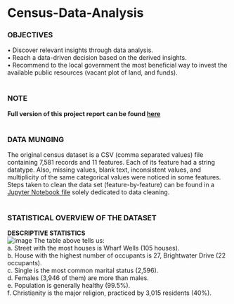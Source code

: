 # Census-Data-Analysis

### OBJECTIVES
• Discover relevant insights through data analysis.<br>
• Reach a data-driven decision based on the derived insights.<br>
• Recommend to the local government the most beneficial way to invest the available public
resources (vacant plot of land, and funds).<br><br>

### NOTE
**Full version of this project report can be found [here](https://github.com/Beegie01/Census-Data-Analysis/blob/main/CENSUS%20PROJECT%20REPORT.pdf)**<br><br>

### DATA MUNGING
The original census dataset is a CSV (comma separated values) file containing 7,581 records and 11 
features. Each of its feature had a string datatype. Also, missing values, blank text, inconsistent values, 
and multiplicity of the same categorical values were noticed in some features. Steps taken to clean 
the data set (feature-by-feature) can be found in a [Jupyter Notebook file](https://github.com/Beegie01/Census-Data-Analysis/blob/main/Census_data_cleaning.ipynb) solely dedicated to data 
cleaning.<br><br>

### STATISTICAL OVERVIEW OF THE DATASET
**DESCRIPTIVE STATISTICS<br>**
![image](https://user-images.githubusercontent.com/76821049/174120259-fd23ac49-c952-4f51-86f2-5036ef32a73a.png)
The table above tells us:<br>
a. Street with the most houses is Wharf Wells (105 houses).<br>
b. House with the highest number of occupants is 27, Brightwater Drive (22 occupants).<br>
c. Single is the most common marital status (2,596). <br>
d. Females (3,946 of them) are more than males.<br>
e. Population is generally healthy (99.5%).<br>
f. Christianity is the major religion, practiced by 3,015 residents (40%).<br><br>
